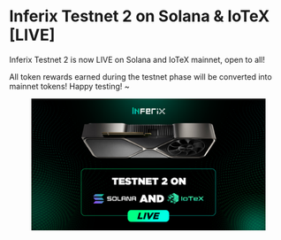 # Inferix Testnet 2 on Solana & IoTeX \[LIVE]

Inferix Testnet 2 is now LIVE on Solana and IoTeX mainnet, open to all!

All token rewards earned during the testnet phase will be converted into mainnet tokens! Happy testing! \~

<figure><img src="../.gitbook/assets/testnet.png" alt=""><figcaption></figcaption></figure>
